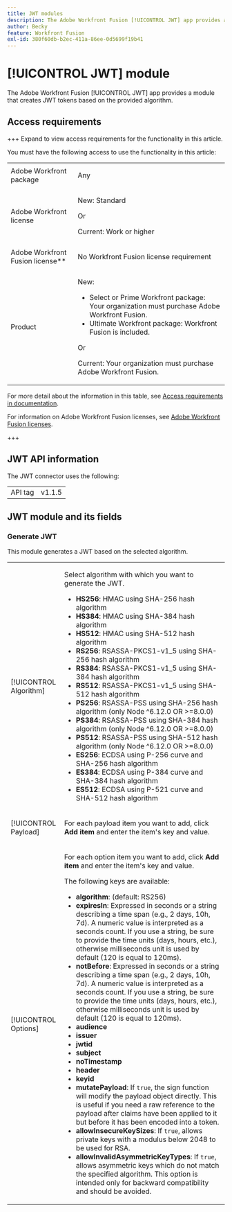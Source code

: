 ```yaml
---
title: JWT modules
description: The Adobe Workfront Fusion [!UICONTROL JWT] app provides a module that creates JWT tokens based on the provided algorithm.
author: Becky
feature: Workfront Fusion
exl-id: 380f60db-b2ec-411a-86ee-0d5699f19b41
---
```

# [!UICONTROL JWT] module

The Adobe Workfront Fusion [!UICONTROL JWT] app provides a module that creates JWT tokens based on the provided algorithm.

## Access requirements

+++ Expand to view access requirements for the functionality in this article.

You must have the following access to use the functionality in this article:

<table style="table-layout:auto">
 <col> 
 <col> 
 <tbody> 
  <tr> 
   <td role="rowheader">Adobe Workfront package</td> 
   <td> <p>Any</p> </td> 
  </tr> 
  <tr data-mc-conditions=""> 
   <td role="rowheader">Adobe Workfront license</td> 
   <td> <p>New: Standard</p><p>Or</p><p>Current:  Work or higher</p> </td> 
  </tr> 
  <tr> 
   <td role="rowheader">Adobe Workfront Fusion license**</td> 
   <td>
   <p>No Workfront Fusion license requirement</p>
   </td> 
  </tr> 
  <tr> 
   <td role="rowheader">Product</td> 
   <td>
   <p>New:</p> <ul><li>Select or Prime Workfront package: Your organization must purchase Adobe Workfront Fusion.</li><li>Ultimate Workfront package: Workfront Fusion is included.</li></ul>
   <p>Or</p>
   <p>Current: Your organization must purchase Adobe Workfront Fusion.</p>
   </td> 
  </tr>
 </tbody> 
</table>

For more detail about the information in this table, see [Access requirements in documentation](/help/workfront-fusion/references/licenses-and-roles/access-level-requirements-in-documentation.md).

For information on Adobe Workfront Fusion licenses, see [Adobe Workfront Fusion licenses](/help/workfront-fusion/set-up-and-manage-workfront-fusion/licensing-operations-overview/license-automation-vs-integration.md).

+++

## JWT API information

The JWT connector uses the following:

<table style="table-layout:auto"> 
 <col> 
 <col> 
 <tbody> 
   <tr> 
   <td role="rowheader">API tag</td> 
   <td>v1.1.5</td> 
  </tr>
 </tbody> 
 </table>

## JWT module and its fields

### Generate JWT

This module generates a JWT based on the selected algorithm. 

<table style="table-layout:auto"> 
 <col data-mc-conditions=""> 
 <col data-mc-conditions=""> 
 <tbody> 
  <tr> 
   <td role="rowheader">[!UICONTROL Algorithm]</td> 
   <td> <p>Select algorithm with which you want to generate the JWT.</p> <ul>
   <li><b>HS256</b>: HMAC using SHA-256 hash algorithm</li>
   <li><b>HS384</b>: HMAC using SHA-384 hash algorithm</li>
   <li><b>HS512</b>: HMAC using SHA-512 hash algorithm</li>
   <li><b>RS256</b>: RSASSA-PKCS1-v1_5 using SHA-256 hash algorithm</li>
   <li><b>RS384</b>: RSASSA-PKCS1-v1_5 using SHA-384 hash algorithm</li>
   <li><b>RS512</b>: RSASSA-PKCS1-v1_5 using SHA-512 hash algorithm</li>
   <li><b>PS256</b>: RSASSA-PSS using SHA-256 hash algorithm (only Node ^6.12.0 OR >=8.0.0)</li>
   <li><b>PS384</b>: RSASSA-PSS using SHA-384 hash algorithm (only Node ^6.12.0 OR >=8.0.0)</li>
   <li><b>PS512</b>: RSASSA-PSS using SHA-512 hash algorithm (only Node ^6.12.0 OR >=8.0.0)</li>
   <li><b>ES256</b>: ECDSA using P-256 curve and SHA-256 hash algorithm</li>
   <li><b>ES384</b>: ECDSA using P-384 curve and SHA-384 hash algorithm</li>
   <li><b>ES512</b>: ECDSA using P-521 curve and SHA-512 hash algorithm</li>
   </ul></td> 
  </tr> 
  <tr> 
   <td role="rowheader">[!UICONTROL Payload] </td> 
   <td> <p>For each payload item you want to add, click <b>Add item</b> and enter the item's key and value.</p> </td> 
  </tr> 
  <tr> 
   <td role="rowheader">[!UICONTROL Options] </td> 
   <td> <p>For each option item you want to add, click <b>Add item</b> and enter the item's key and value.</p> <p>The following keys are available:
   <ul>
   <li><b>algorithm</b>: (default: RS256)</li>
   <li><b>expiresIn</b>: Expressed in seconds or a string describing a time span (e.g., 2 days, 10h, 7d). A numeric value is interpreted as a seconds count. If you use a string, be sure to provide the time units (days, hours, etc.), otherwise milliseconds unit is used by default (120 is equal to 120ms).</li>
   <li><b>notBefore</b>: Expressed in seconds or a string describing a time span (e.g., 2 days, 10h, 7d). A numeric value is interpreted as a seconds count. If you use a string, be sure to provide the time units (days, hours, etc.), otherwise milliseconds unit is used by default (120 is equal to 120ms).
</li>
   <li><b>audience</b></li>
   <li><b>issuer</b></li>
   <li><b>jwtid</b></li>
   <li><b>subject</b></li>
   <li><b>noTimestamp</b></li>
   <li><b>header</b></li>
   <li><b>keyid</b></li>
   <li><b>mutatePayload</b>: If <code>true</code>, the sign function will modify the payload object directly. This is useful if you need a raw reference to the payload after claims have been applied to it but before it has been encoded into a token.</li>
   <li><b>allowInsecureKeySizes</b>: If <code>true</code>, allows private keys with a modulus below 2048 to be used for RSA.</li>
   <li><b>allowInvalidAsymmetricKeyTypes</b>: If <code>true</code>, allows asymmetric keys which do not match the specified algorithm. This option is intended only for backward compatibility and should be avoided.</li>
   </ul>
   </td> 
  </tr> 
 </tbody> 
</table>

